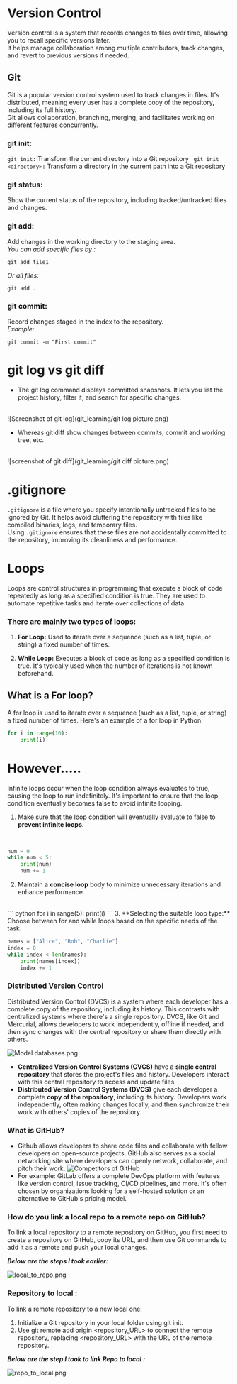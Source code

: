 # Version Control
Version control is a system that records changes to files over time, allowing you to recall specific versions later. <br> 
It helps manage collaboration among multiple contributors, track changes, and revert to previous versions if needed.

## Git
 Git is a popular version control system used to track changes in files. It's distributed, meaning every user has a complete copy of the repository, including its full history. <br> 
Git allows collaboration, branching, merging, and facilitates working on different features concurrently.

### git init: 

``` git init: ``` Transform the current directory into a Git repository
``` git init <directory>:``` Transform a directory in the current path into a Git repository


### git status:  
 Show the current status of the repository, including tracked/untracked files and changes.

### git add: 

Add changes in the working directory to the staging area. 
<br>
*You can add specific files by :*
```
git add file1 
```
*Or all files:* 
```
git add .
```

### git commit: 

Record changes staged in the index to the repository.
<br> *Example:*

```
git commit -m "First commit"
```

# git log vs git diff 
* The git log command displays committed snapshots. It lets you list the project history, filter it, and search for specific changes. 
<br>
![Screenshot of git log](git_learning/git log picture.png)

* Whereas git diff show changes between commits, commit and working tree, etc.
<br>
![screenshot of git diff](git_learning/git diff picture.png)


# .gitignore

`.gitignore` is a file where you specify intentionally untracked files to be ignored by Git. It helps avoid cluttering the repository with files like compiled binaries, logs, and temporary files. 
<br> Using `.gitignore` ensures that these files are not accidentally committed to the repository, improving its cleanliness and performance.

# Loops

Loops are control structures in programming that execute a block of code repeatedly as long as a specified condition is true. They are used to automate repetitive tasks and iterate over collections of data.

### There are mainly two types of loops:

1. **For Loop:** Used to iterate over a sequence (such as a list, tuple, or string) a fixed number of times.

2. **While Loop:** Executes a block of code as long as a specified condition is true. It's typically used when the number of iterations is not known beforehand.

## What is a For loop?

A for loop is used to iterate over a sequence (such as a list, tuple, or string) a fixed number of times. Here's an example of a for loop in Python:

```python
for i in range(10):
    print(i)
``` 

# **However**.....
Infinite loops occur when the loop condition always evaluates to true, causing the loop to run indefinitely. It's important to ensure that the loop condition eventually becomes false to avoid infinite looping.

1. Make sure that the loop condition will eventually evaluate to false to **prevent infinite loops**. 
<br>

```python
num = 0
while num < 5:
    print(num)
    num += 1
   ```
    
2. Maintain a **concise loop** body to minimize unnecessary iterations and enhance performance. 
<br>
``` python
for i in range(5):
    print(i)
   ```
3. **Selecting the suitable loop type:** Choose between for and while loops based on the specific needs of the task.
<br>

``` python 
names = ["Alice", "Bob", "Charlie"]
index = 0
while index < len(names):
    print(names[index])
    index += 1
```
### Distributed Version Control

Distributed Version Control (DVCS) is a system where each developer has a complete copy of the repository, including its history. This contrasts with centralized systems where there's a single repository. DVCS, like Git and Mercurial, allows developers to work independently, offline if needed, and then sync changes with the central repository or share them directly with others.

![Model databases.png](Model%20databases.png)

- **Centralized Version Control Systems (CVCS)** have a **single central repository** that stores the project's files and history. Developers interact with this central repository to access and update files. 
- **Distributed Version Control Systems (DVCS)** give each developer a complete **copy of the repository**, including its history. Developers work independently, often making changes locally, and then synchronize their work with others' copies of the repository.

### What is GitHub?

- Github allows developers to share code files and collaborate with fellow developers on open-source projects. GitHub also serves as a social networking site where developers can openly network, collaborate, and pitch their work.
![Competitors of GitHub](https://static.startuptalky.com/2022/02/Top-Alternatives-for-GitHub-StartupTalky.jpg)
- For example: GitLab offers a complete DevOps platform with features like version control, issue tracking, CI/CD pipelines, and more. It's often chosen by organizations looking for a self-hosted solution or an alternative to GitHub's pricing model.


### How do you link a local repo to a remote repo on GitHub? 
 To link a local repository to a remote repository on GitHub, you first need to create a repository on GitHub, copy its URL, and then use Git commands to add it as a remote and push your local changes.
<br>

 ***Below are the steps I took earlier:***
<br>

![local_to_repo.png](local_to_repo.png)

### Repository to local :

To link a remote repository to a new local one:
1. Initialize a Git repository in your local folder using git init. 
2. Use git remote add origin <repository_URL> to connect the remote repository, replacing <repository_URL> with the URL of the remote repository.

***Below are the step I took to link Repo to local :***
<br>

![repo_to_local.png](repo_to_local.png) 

